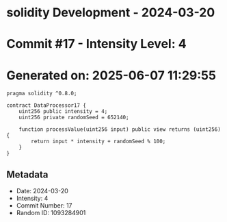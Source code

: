 ﻿# solidity Development - 2024-03-20
# Commit #17 - Intensity Level: 4
# Generated on: 2025-06-07 11:29:55
```solidity
pragma solidity ^0.8.0;

contract DataProcessor17 {
    uint256 public intensity = 4;
    uint256 private randomSeed = 652140;

    function processValue(uint256 input) public view returns (uint256) {
        return input * intensity + randomSeed % 100;
    }
}
```
## Metadata
- Date: 2024-03-20
- Intensity: 4
- Commit Number: 17
- Random ID: 1093284901
